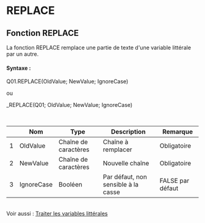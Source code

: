 # REPLACE

## Fonction REPLACE

La fonction REPLACE remplace une partie de texte d'une variable littérale par un autre.

#### Syntaxe :&nbsp;

Q01.REPLACE(OldValue; NewValue; IgnoreCase)

ou

\_REPLACE(Q01; OldValue; NewValue; IgnoreCase)

&nbsp;

| &nbsp; | **Nom** |**Type**|**Description**|**Remarque** |
| --- | --- | --- | --- | --- |
| &#49; | OldValue | Chaîne de caractères | Chaîne à remplacer | Obligatoire |
| &#50; | NewValue | Chaîne de caractères | Nouvelle chaîne | Obligatoire |
| &#51; | IgnoreCase | Booléen | Par défaut, non sensible à la casse | FALSE par défaut |


\
Voir aussi : [Traiter les variables littérales](<Traiterlesvariableslitterales.md>)